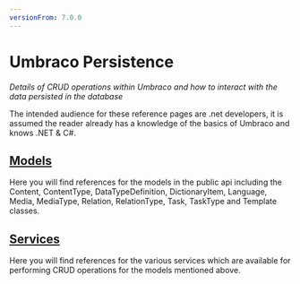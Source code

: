 ```yaml
---
versionFrom: 7.0.0
---
```


# Umbraco Persistence

_Details of CRUD operations within Umbraco and how to interact with the data persisted in the database_

The intended audience for these reference pages are .net developers, it is assumed the reader already has a knowledge of the basics of Umbraco and knows .NET & C#.

## [Models](Models/index.md)
Here you will find references for the models in the public api including the Content, ContentType, DataTypeDefinition, DictionaryItem, Language, Media, MediaType, Relation, RelationType, Task, TaskType and Template classes.

## [Services](Services/index.md)
Here you will find references for the various services which are available for performing CRUD operations for the models mentioned above.
